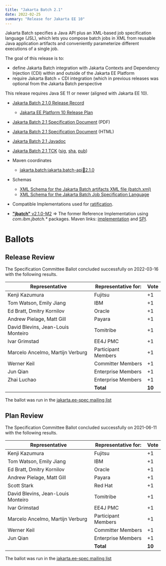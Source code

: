 ```yaml
---
title: "Jakarta Batch 2.1"
date: 2022-02-25
summary: "Release for Jakarta EE 10"
---
```


Jakarta Batch specifies a Java API plus an XML-based job specification language (JSL), which lets you compose batch jobs in XML from reusable Java application artifacts and conveniently parameterize different executions of a single job.

The goal of this release is to:

* define Jakarta Batch integration with Jakarta Contexts and Dependency Injection (CDI) within and outside of the Jakarta EE Platform
* require Jakarta Batch + CDI integration (which in previous releases was optional from the Jakarta Batch perspective

This release requires Java SE 11 or newer (aligned with Jakarta EE 10).

* [Jakarta Batch 2.1.0 Release Record](https://projects.eclipse.org/projects/ee4j.batch/releases/2.1.0)
    * [Jakarta EE Platform 10 Release Plan](https://eclipse-ee4j.github.io/jakartaee-platform/jakartaee10/JakartaEE10ReleasePlan)
* [Jakarta Batch 2.1 Specification Document](./jakarta-batch-spec-2.1.pdf) (PDF)
* [Jakarta Batch 2.1 Specification Document](./jakarta-batch-spec-2.1.html) (HTML)
* [Jakarta Batch 2.1 Javadoc](./apidocs)
* [Jakarta Batch 2.1 TCK](https://download.eclipse.org/jakartaee/batch/2.1/jakarta.batch.official.tck-2.1.0.zip) ([sig](https://download.eclipse.org/jakartaee/batch/2.1/jakarta.batch.official.tck-2.1.0.zip.sig), [sha](https://download.eclipse.org/jakartaee/batch/2.1/jakarta.batch.official.tck-2.1.0.zip.sha256), [pub](https://raw.githubusercontent.com/jakartaee/specification-committee/master/jakartaee-spec-committee.pub))

* Maven coordinates
  * [jakarta.batch:jakarta.batch-api:jar:2.1.0](https://search.maven.org/artifact/jakarta.batch/jakarta.batch-api/2.1.0/jar)

* Schemas
  * [XML Schema for the Jakarta Batch artifacts XML file (batch.xml)](https://jakarta.ee/xml/ns/jakartaee/batchXML_2_0.xsd)
  * [XML Schema for the Jakarta Batch Job Specification Language](https://jakarta.ee/xml/ns/jakartaee/jobXML_2_0.xsd)

* Compatible Implementations used for [ratification](https://www.eclipse.org/projects/efsp/?version=1.2#efsp-ratification).
* [**"jbatch"** v2.1.0-M2](https://github.com/WASdev/standards.jsr352.jbatch/releases/tag/2.1.0-M2) =>  The former Reference Implementation using _com.ibm.jbatch.*_ packages.  Maven links: [implementation](https://repo1.maven.org/maven2/com/ibm/jbatch/com.ibm.jbatch.container/2.1.0-M2/com.ibm.jbatch.container-2.1.0-M2.jar) and [SPI](https://repo1.maven.org/maven2/com/ibm/jbatch/com.ibm.jbatch.spi/2.1.0-M2/com.ibm.jbatch.spi-2.1.0-M2.jar).

# Ballots

## Release Review

The Specification Committee Ballot concluded successfully on 2022-03-16 with the following results.

| Representative                                 | Representative for: | Vote   |
|------------------------------------------------|---------------------|--------|
| Kenji Kazumura                                 | Fujitsu             |    +1  |
| Tom Watson, Emily Jiang                        | IBM                 |    +1  |
| Ed Bratt, Dmitry Kornilov                      | Oracle              |    +1  |
| Andrew Pielage, Matt Gill                      | Payara              |    +1  |
| David Blevins, Jean-Louis Monteiro             | Tomitribe           |    +1  |
| Ivar Grimstad                                  | EE4J PMC            |    +1  |
| Marcelo Ancelmo, Martijn Verburg               | Participant Members |    +1  |
| Werner Keil                                    | Committer Members   |    +1  |
| Jun Qian                                       | Enterprise Members  |    +1  |
| Zhai Luchao                                    | Enterprise Members  |    +1  |
|                                                | **Total**           | **10** |

The ballot was run in the [jakarta.ee-spec mailing list](https://www.eclipse.org/lists/jakarta.ee-spec/msg02259.html)

## Plan Review

The Specification Committee Ballot concluded successfully on 2021-06-11 with the following results.

| Representative                                 | Representative for: | Vote   |
|------------------------------------------------|---------------------|--------|
| Kenji Kazumura                                 | Fujitsu             |    +1  |
| Tom Watson, Emily Jiang                        | IBM                 |    +1  |
| Ed Bratt, Dmitry Kornilov                      | Oracle              |    +1  |
| Andrew Pielage, Matt Gill                      | Payara              |    +1  |
| Scott Stark                                    | Red Hat             |    +1  |
| David Blevins, Jean-Louis Monteiro             | Tomitribe           |    +1  |
| Ivar Grimstad                                  | EE4J PMC            |    +1  |
| Marcelo Ancelmo, Martijn Verburg               | Participant Members |    +1  |
| Werner Keil                                    | Committer Members   |    +1  |
| Jun Qian                                       | Enterprise Members  |    +1  |
|                                                | **Total**           | **10** |

The ballot was run in the [jakarta.ee-spec mailing list](https://www.eclipse.org/lists/jakarta.ee-spec/msg01825.html)
